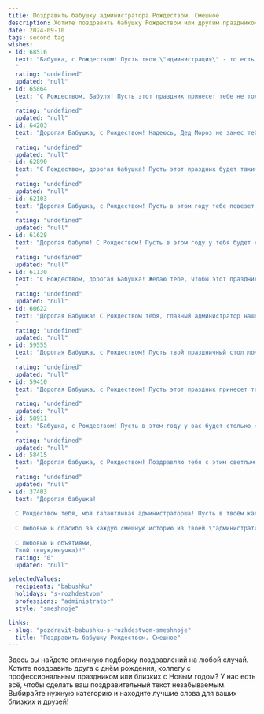 ```yaml
---
title: Поздравить бабушку администратора Рождеством. Смешное
description: Хотите поздравить бабушку Рождеством или другим праздником? Наш ИИ создаст незабываемое поздравление, а вы обязательно выделитесь среди других.  
date: 2024-09-10
tags: second tag
wishes:
- id: 68516
  text: "Бабушка, с Рождеством! Пусть твоя \"администрация\" - то есть ты - будет окружена любовью, счастьем и вкусным тортом, а все \"документы\" - внуки, будут вести себя послушно и не создавать тебе лишних \"проблем\". 😉
  "
  rating: "undefined"
  updated: "null"
- id: 65864
  text: "С Рождеством, Бабуля! Пусть этот праздник принесет тебе не только рождественский кулич и мандарины, но и море позитива, а все твои администраторские обязанности затеряются в сугробах праздничного снега! 🎄🎅🎁
  "
  rating: "undefined"
  updated: "null"
- id: 64203
  text: "Дорогая Бабушка, с Рождеством! Надеюсь, Дед Мороз не занес тебе в подарок вместо \"Администратора\" новый курс по \"Администрации\". 😅  Пусть в новом году будет поменьше \"клиентов\" и побольше \"семейных праздников\"! 🎄
  "
  rating: "undefined"
  updated: "null"
- id: 62890
  text: "С Рождеством, дорогая бабушка! Пусть этот праздник будет таким же ярким и незабываемым, как твоя работа администратора -  организовывать все и всех!😜
  "
  rating: "undefined"
  updated: "null"
- id: 62103
  text: "Дорогая Бабушка, с Рождеством! Пусть в этом году тебе повезет не меньше, чем администратору, который нашел скидку 90% на елочные игрушки! 🎄🎁
  "
  rating: "undefined"
  updated: "null"
- id: 61628
  text: "Дорогая бабуля! С Рождеством! Пусть в этом году у тебя будет столько же клиентов, сколько у Деда Мороза подарков, а твоя работа будет такой же легкой и приятной, как украшение елки! 🎄🎁😄
  "
  rating: "undefined"
  updated: "null"
- id: 61130
  text: "С Рождеством, дорогая Бабушка! Желаю тебе, чтобы этот праздник был таким же волшебным, как твоя работа администратора - все всегда в порядке, и все всегда довольны! 😂
  "
  rating: "undefined"
  updated: "null"
- id: 60622
  text: "Дорогая Бабушка! С Рождеством тебя, главный администратор нашей вселенной! Пусть твоя \"рабочая\" атмосфера будет наполнена любовью, а \"пользователи\" - благодарностью за твою заботу и вкусные пироги! 🎄🎅
  "
  rating: "undefined"
  updated: "null"
- id: 59555
  text: "Дорогая Бабушка, с Рождеством! Пусть твой праздничный стол ломится от вкусных блюд, а ты будешь окружена любовью и заботой! А ещё - пусть в этом году тебе не придется ругать нас за то, что мы забыли выключить свет или съели все конфеты! 🎅🎄
  "
  rating: "undefined"
  updated: "null"
- id: 59410
  text: "Дорогая Бабушка, с Рождеством! Пусть этот праздник принесет тебе столько же позитива, сколько ты приносишь нам своим администраторским талантом: быстрое решение любых проблем, организацию всех жизненных процессов и умение ставить на место всех нарушителей порядка, даже самых маленьких! 😉🎄🎅
  "
  rating: "undefined"
  updated: "null"
- id: 58911
  text: "Бабушка, с Рождеством! Пусть в этом году у вас будет столько же забот, сколько у вас в компьютере вкладок - много, но все под контролем! 🎄🎅🎁
  "
  rating: "undefined"
  updated: "null"
- id: 58415
  text: "Дорогая бабушка, с Рождеством! Поздравляю тебя с этим светлым праздником и надеюсь, что ты наконец-то отдохнешь от админских обязанностей и насладишься вкусным ужином. Пусть твой год будет наполнен спокойствием и, главное, тишиной! 😂
  "
  rating: "undefined"
  updated: "null"
- id: 37403
  text: "Дорогая бабушка!
  
  С Рождеством тебя, моя талантливая администраторша! Пусть в твоём календаре никогда не будет \"Неизвестный праздник\", а все пункты будут только радостными и веселыми! Желаю, чтобы сладости на праздничном столе не кончались, как звонки от клиентов в твоём офисе! Пусть Дедушка Мороз принесёт тебе невидимый запас морщин, потому что смех — прекрасный крем против старения!
  
  С любовью и спасибо за каждую смешную историю из твоей \"административной жизни\"! Пусть в этот светлый праздник в твоём сердце будет столько света, сколько в твоих обязательствах за раз!
  
  С любовью и объятиями,
  Твой (внук/внучка)!"
  rating: "0"
  updated: "null"

selectedValues:
  recipients: "babushku"
  holidays: "s-rozhdestvom"
  professions: "administrator"
  style: "smeshnoje"

links:
- slug: "pozdravit-babushku-s-rozhdestvom-smeshnoje"
  title: "Поздравить бабушку Рождеством. Смешное"
---
```


Здесь вы найдете отличную подборку поздравлений на любой случай. 
Хотите поздравить друга с днём рождения, коллегу с профессиональным праздником или близких с Новым годом? У нас есть всё, чтобы сделать ваш поздравительный текст незабываемым. Выбирайте нужную категорию и находите лучшие слова для ваших близких и друзей!
